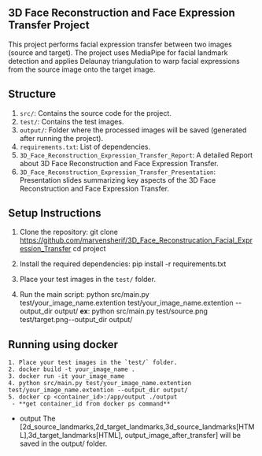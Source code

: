 ## 3D Face Reconstruction and Face Expression Transfer Project
This project performs facial expression transfer between two images (source and target). The project uses MediaPipe for facial landmark detection and applies Delaunay triangulation to warp facial expressions from the source image onto the target image.

## Structure
1. `src/`: Contains the source code for the project.
2. `test/`: Contains the test images.
3. `output/`: Folder where the processed images will be saved (generated after running the project).
4. `requirements.txt`: List of dependencies.
5. `3D_Face_Reconstruction_Expression_Transfer_Report`: A detailed Report about 3D Face Reconstruction and Face Expression Transfer.
6. `3D_Face_Reconstruction_Expression_Transfer_Presentation`: Presentation slides summarizing key aspects of the 3D Face Reconstruction and Face Expression Transfer.

## Setup Instructions
1. Clone the repository:
     git clone https://github.com/marvensherif/3D_Face_Reconstrucation_Facial_Expression_Transfer
     cd project

2. Install the required dependencies:
     pip install -r requirements.txt

3. Place your test images in the `test/` folder.

4. Run the main script:
      python src/main.py test/your_image_name.extention test/your_image_name.extention --output_dir output/
      **ex**: python src/main.py test/source.png test/target.png--output_dir output/

## Running using docker
    1. Place your test images in the `test/` folder.
    2. docker build -t your_image_name .
    3. docker run -it your_image_name
    4. python src/main.py test/your_image_name.extention test/your_image_name.extention --output_dir output/
    5. docker cp <container_id>:/app/output ./output
     - **get container_id from docker ps command**

- output
The [2d_source_landmarks,2d_target_landmarks,3d_source_landmarks[HTML],3d_target_landmarks[HTML],
output_image_after_transfer] will be saved in the output/ folder.
